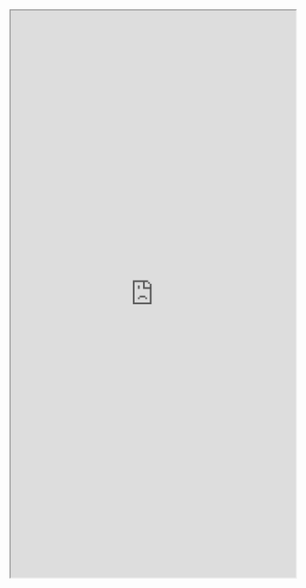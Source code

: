 <iframe 
src="https://coda.io/embed/jD38E5fJk_/#Full-Active-Inference-Ontology_tuuOJ_Ew/r124&view=full&viewMode=embedplay&hideSections=true" 
width=900 
height=1000 
style="max-width: 100%;" 
allow="fullscreen">
</iframe>